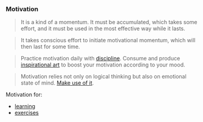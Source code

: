 ### Motivation

> It is a kind of a momentum. It must be accumulated, which takes some effort, and it must be used in the most effective way while it lasts.

> It takes conscious effort to initiate motivational momentum, which will then last for some time.

> Practice motivation daily with [discipline](discipline.md). Consume and produce [inspirational art](inspirational_art.md) to boost your motivation according to your mood.

> Motivation relies not only on logical thinking but also on emotional state of mind. [Make use of it](means_to_appeal_to_emotions.md).

Motivation for:

- [learning](learning.md)
- [exercises](exercises.md)
